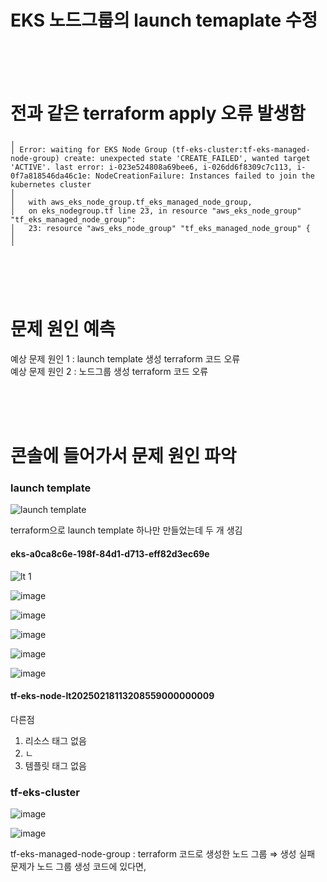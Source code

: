 # EKS 노드그룹의 launch temaplate 수정

<br>
<br>
<br>

# 전과 같은 terraform apply 오류 발생함

```
╷
│ Error: waiting for EKS Node Group (tf-eks-cluster:tf-eks-managed-node-group) create: unexpected state 'CREATE_FAILED', wanted target 'ACTIVE'. last error: i-023e524808a69bee6, i-026dd6f8309c7c113, i-0f7a818546da46c1e: NodeCreationFailure: Instances failed to join the kubernetes cluster
│
│   with aws_eks_node_group.tf_eks_managed_node_group,
│   on eks_nodegroup.tf line 23, in resource "aws_eks_node_group" "tf_eks_managed_node_group":
│   23: resource "aws_eks_node_group" "tf_eks_managed_node_group" {
│
╵
```

<br>
<br>
<br>

# 문제 원인 예측

예상 문제 원인 1 : launch template 생성 terraform 코드 오류 <br>
예상 문제 원인 2 : 노드그룹 생성 terraform 코드 오류

<br>
<br>
<br>

# 콘솔에 들어가서 문제 원인 파악

### launch template
![launch template](https://github.com/user-attachments/assets/c9257c16-7be9-4f57-ae30-c49b856c7b8e)

terraform으로 launch template 하나만 만들었는데 두 개 생김

#### eks-a0ca8c6e-198f-84d1-d713-eff82d3ec69e

![lt 1](https://github.com/user-attachments/assets/e86f08c9-ea24-4f99-8726-c82bfb505251)

![image](https://github.com/user-attachments/assets/42af89e1-205c-47e1-a760-8495e4ae01e4)

![image](https://github.com/user-attachments/assets/d5e4a561-01bb-47a6-b83d-11522bfa48eb)

![image](https://github.com/user-attachments/assets/a0e0b2eb-b2de-4932-ab0c-f2cbd2f1db44)

![image](https://github.com/user-attachments/assets/48564d61-9c36-4ad5-a3b2-c87b9c575517)

![image](https://github.com/user-attachments/assets/91e1d611-21b8-4f13-94ca-57fa6915d24c)

#### tf-eks-node-lt20250218113208559000000009

다른점
1. 리소스 태그 없음
2. ㄴ
3. 템플릿 태그 없음

### tf-eks-cluster 
![image](https://github.com/user-attachments/assets/fc7a73b3-d981-45f0-b7a3-b56e3a8929af)

![image](https://github.com/user-attachments/assets/eb79f9d7-0df4-4411-a0b6-bd8f2dd3a1f6)

tf-eks-managed-node-group : terraform 코드로 생성한 노드 그룹 ⇒ 생성 실패 <br>
문제가 노드 그룹 생성 코드에 있다면, 
